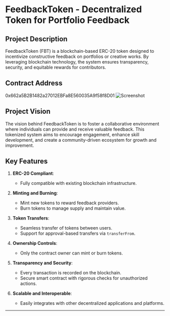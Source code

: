 # FeedbackToken - Decentralized Token for Portfolio Feedback

## Project Description
FeedbackToken (FBT) is a blockchain-based ERC-20 token designed to incentivize constructive feedback on portfolios 
or creative works. By leveraging blockchain technology, the system ensures transparency, security, 
and equitable rewards for contributors.

## Contract Address
0x662a5B2B1482a27012EBFa8E560035A9f58f8D01
![Screenshot](https://github.com/user-attachments/assets/a0a3bf77-feb8-46a6-82a1-2c10ce1bf887)


## Project Vision
The vision behind FeedbackToken is to foster a collaborative environment where individuals can provide 
and receive valuable feedback. This tokenized system aims to encourage engagement, enhance skill development, 
and create a community-driven ecosystem for growth and improvement.

## Key Features
1. **ERC-20 Compliant**:
   - Fully compatible with existing blockchain infrastructure.

2. **Minting and Burning**:
   - Mint new tokens to reward feedback providers.
   - Burn tokens to manage supply and maintain value.

3. **Token Transfers**:
   - Seamless transfer of tokens between users.
   - Support for approval-based transfers via `transferFrom`.

4. **Ownership Controls**:
   - Only the contract owner can mint or burn tokens.

5. **Transparency and Security**:
   - Every transaction is recorded on the blockchain.
   - Secure smart contract with rigorous checks for unauthorized actions.

6. **Scalable and Interoperable**:
   - Easily integrates with other decentralized applications and platforms.

---
